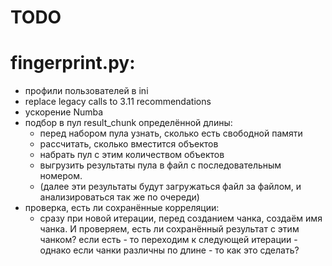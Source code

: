 
TODO
====

# fingerprint.py:

- профили пользователей в ini
- replace legacy calls to 3.11 recommendations
- ускорение Numba
- подбор в пул result_chunk определённой длины:
  - перед набором пула узнать, сколько есть свободной памяти
  - рассчитать, сколько вместится объектов
  - набрать пул с этим количеством объектов
  - выгрузить результаты пула в файл с последовательным номером.
  - (далее эти результаты будут загружаться файл за файлом, и анализироваться так же по очереди)
- проверка, есть ли сохранённые корреляции:
  - сразу при новой итерации, перед созданием чанка, создаём имя чанка. И проверяем, есть ли сохранённый результат с этим чанком? если есть - то переходим к следующей итерации - однако если чанки различны по длине - то как это сделать?